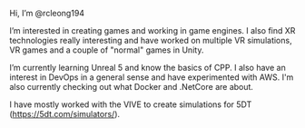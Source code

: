 Hi, I’m @rcleong194

I’m interested in creating games and working in game engines. I also find XR technologies really interesting and have worked on multiple VR simulations, VR games and a couple of "normal" games in Unity.

I’m currently learning Unreal 5 and know the basics of CPP. I also have an interest in DevOps in a general sense and have experimented with AWS. I'm also currently checking out what Docker and .NetCore are about.

I have mostly worked with the VIVE to create simulations for 5DT (https://5dt.com/simulators/).
<!---
rcleong194/rcleong194 is a ✨ special ✨ repository because its `README.md` (this file) appears on your GitHub profile.
You can click the Preview link to take a look at your changes.
--->
